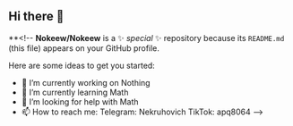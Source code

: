 ## Hi there 👋

**<!--
**Nokeew/Nokeew** is a ✨ _special_ ✨ repository because its `README.md` (this file) appears on your GitHub profile.

Here are some ideas to get you started:

- 🔭 I’m currently working on Nothing
- 🌱 I’m currently learning Math
- 🤔 I’m looking for help with Math
- 📫 How to reach me: Telegram: Nekruhovich TikTok: apq8064
-->
